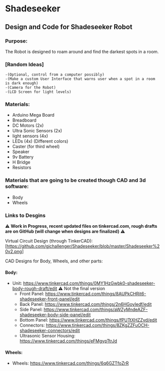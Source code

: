 # Shadeseeker
## Design and Code for Shadeseeker Robot

### Purpose:
   The Robot is designed to roam around and find the darkest spots in a room.
  
### [Random Ideas]
    -(Optional, control from a computer possibly)
    -(Make a custom User Interface that warns user when a spot in a room is dark enough)
    -(Camera for the Robot)
    -(LCD Screen for light levels)
    
### Materials:
- Arduino Mega Board
- Breadboard
- DC Motors (2x)
- Ultra Sonic Sensors (2x)
- light sensors (4x)
- LEDs (4x) (Different colors)
- Caster (for third wheel)
- Speaker
- 9v Battery
- H Bridge
- Resistors

### Materials that are going to be created though CAD and 3d software:
- Body
- Wheels

### Links to Desgins
:warning: **Work in Progress, recent updated files on tinkercad.com, rough drafts are on GitHub (will change when designs are finalized)** :warning:

Virtual Circuit Design (through TinkerCAD):
[https://github.com/gjchallenger/Shadeseeker/blob/master/Shadeseeker%20v2.png]

CAD Designs for Body, Wheels, and other parts:

#### Body:

   - Unit: https://www.tinkercad.com/things/0MY1HzGwbk0-shadeseeker-body-rough-draft/edit :warning: Not the final version
      - Front Panel: https://www.tinkercad.com/things/8AUPkCHRit6-shadeseeker-front-panel/edit
      - Back Panel: https://www.tinkercad.com/things/2n6HGoyIedf/edit
      - Side Panel: https://www.tinkercad.com/things/aWZyMndeAZF-shadeseeker-body-side-panel/edit
      - Bottom Panel: https://www.tinkercad.com/things/fPUTtXHZZyd/edit
      - Connectors: https://www.tinkercad.com/things/8ZKgZZFuOCH-shadeseeker-connectors/edit   
      - Ultrasonic Sensor Housing: https://www.tinkercad.com/things/eFMgypTtrJd

#### Wheels:

   - Wheels: https://www.tinkercad.com/things/6q6GZTfoZrR



